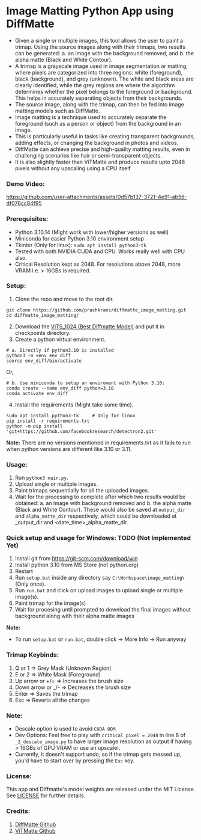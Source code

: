 # Image Matting Python App using DiffMatte
- Given a single or multiple images, this tool allows the user to paint a trimap. Using the source images along with their trimaps, two results can be generated:
a. an image with the background removed, and
b. the alpha matte (Black and White Contour).
- A trimap is a grayscale image used in image segmentation or matting, where pixels are categorized into three regions: white (foreground), black (background), and grey (unknown). The white and black areas are clearly identified, while the grey regions are where the algorithm determines whether the pixel belongs to the foreground or background. This helps in accurately separating objects from their backgrounds.
- The source image, along with the trimap, can then be fed into image matting models such as DiffMatte.
- Image matting is a technique used to accurately separate the foreground (such as a person or object) from the background in an image.
- This is particularly useful in tasks like creating transparent backgrounds, adding effects, or changing the background in photos and videos.
- DiffMatte can achieve precise and high-quality matting results, even in challenging scenarios like hair or semi-transparent objects.
- It is also slightly faster than ViTMatte and produce results upto 2048 pixels without any upscaling using a CPU itself

### Demo Video:
https://github.com/user-attachments/assets/0d57b137-3721-4e91-ab56-df076cc84f95

### Prerequisites:
- Python 3.10.14 (Might work with lower/higher versions as well)
- Miniconda for easier Python 3.10 environment setup
- Tkinter (Only for linux): `sudo apt install python3-tk`
- Tested with both NVIDIA CUDA and CPU. Works really well with CPU also. 
- Critical Resolution kept as 2048. For resolutions above 2048, more VRAM i.e. > 16GBs is required.

### Setup:
1. Clone the repo and move to the root dir.
```commandline
git clone https://github.com/prashkrans/diffmatte_image_matting.git
cd diffmatte_image_matting/
```
2. Download the [ViTS_1024 (Best Diffmatte Model)](https://drive.google.com/file/d/1NIn-tKtW3zhi2vK3OgOTiiHrOIXuHIZo/view?usp=drive_link )
and put it in checkpoints directory.
3. Create a python virtual environment.  

```commandline
# a. Directly if python3.10 is installed
python3 -m venv env_diff
source env_diff/bin/activate
```
Or,

```
# b. Use miniconda to setup an enviroment with Python 3.10:
conda create --name env_diff python=3.10
conda activate env_diff
```
4. Install the requirements (Might take some time).   
```
sudo apt install python3-tk     # Only for linux
pip install -r requirements.txt
python -m pip install 'git+https://github.com/facebookresearch/detectron2.git'
```
**Note:** There are no versions mentioned in requirements.txt as it fails to run when python versions are different like 3.10 or 3.11. 

### Usage:
1. Run `python3 main.py`.
2. Upload single or multiple images.
3. Paint trimaps sequentially for all the uploaded images.
4. Wait for the processing to complete after which two results would be obtained: a. an image with background removed and b. the alpha matte (Black and White Contour). These would also be saved at `output_dir` and `alpha_matte_dir` respectively, which could be downloaded at <date-time>_output_dir and <date_time>_alpha_matte_dir.

### Quick setup and usage for Windows: TODO (Not Implemented Yet)
1. Install git from https://git-scm.com/download/win
2. Install python 3.10 from MS Store (not python.org)
3. Restart 
4. Run `setup.bat` inside any directory say `C:\Workspace\image_matting\` (Only once). 
5. Run `run.bat` and click on upload images to upload single or multiple image(s).
6. Paint trimap for the image(s)
7. Wait for procesing until prompted to download the final images without background along with their alpha matte images

**Note:**
- To run `setup.bat` or `run.bat`, double click -> More Info -> Run anyway

### Trimap Keybinds:
1. Q or 1 => Grey Mask (Unknown Region)
2. E or 2 => White Mask (Foreground)
3. Up arrow or +/= => Increases the brush size
4. Down arrow or _/- => Decreases the brush size
5. Enter => Saves the trimap
6. Esc => Reverts all the changes

### Note:
- Descale option is used to avoid `CUDA OOM`.
- Dev Options: Feel free to play with `critical_pixel = 2048` in line 8 of `_2_descale_image.py` to have larger image resolution as output if having > 16GBs of GPU VRAM or use an upscaler.
- Currently, it doesn't support undo, so if the trimap gets messed up, you'd have to start over by pressing the `Esc` key.

### License:
This app and Diffmatte's model weights are released under the MIT License. See [LICENSE](LICENSE) for further details.

### Credits:
1. [DiffMatte Github](https://github.com/YihanHu-2022/DiffMatte)
2. [ViTMatte Github](https://github.com/hustvl/ViTMatte)


